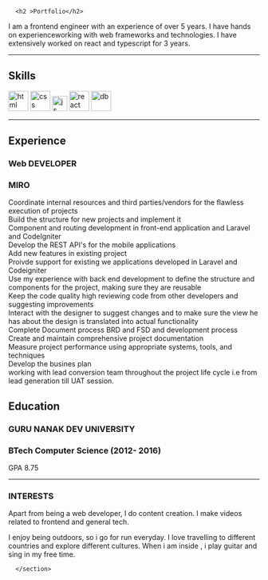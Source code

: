 <section>

      <h2 >Portfolio</h2>

<p>I am a frontend engineer with an experience of over 5 years. I have hands on experienceworking with web frameworks and technologies. I have extensively worked on react and typescript for 3 years.</p>

<hr>

<h2 id="skills">Skills</h2>

<p align="left">
  <img src="https://upload.wikimedia.org/wikipedia/commons/thumb/6/61/HTML5_logo_and_wordmark.svg/2048px-HTML5_logo_and_wordmark.svg.png" alt="html" width="40" height="40">
  <img src="https://upload.wikimedia.org/wikipedia/commons/thumb/d/d5/CSS3_logo_and_wordmark.svg/1200px-CSS3_logo_and_wordmark.svg.png" alt="css" width="40" height="40">
  <img src="https://upload.wikimedia.org/wikipedia/commons/thumb/9/9a/Laravel.svg/220px-Laravel.svg.png" height="30" width="auto" alt="js">
   <img src="https://upload.wikimedia.org/wikipedia/commons/thumb/a/a7/React-icon.svg/1280px-React-icon.svg.png" alt="react" width="auto" height="40">
   <img src="https://upload.wikimedia.org/wikipedia/labs/8/8e/Mysql_logo.png" alt="db" width="40" height="40">
</p>

<hr>

<h2 id="experience">Experience</h2>

<h3 id="senior-frontend-developer"><strong>Web  DEVELOPER</strong></h3>
<h3 id="miro">MIRO</h3>

<p>Coordinate internal resources and third parties/vendors for the flawless execution of projects<br>
Build the structure for new projects and implement it<br>
Component and routing development in front-end application and Laravel and CodeIgniter<br>
Develop the REST API's for the mobile applications<br>
Add new features in existing project<br>
Proivde support for existing we applications developed in Laravel and Codeigniter<br>
Use my experience with back end development to define the structure and components for the project, making sure they are reusable<br>
Keep the code quality high reviewing code from other developers and suggesting improvements<br>
Interact with the designer to suggest changes and to make sure the view he has about the design is translated into actual functionality<br>
Complete Document process BRD and FSD and development process<br>
Create and maintain comprehensive project documentation<br>
Measure project performance using appropriate systems, tools, and techniques<br>
Develop the busines plan<br>
working with lead conversion team throughout the project life cycle i.e from lead generation till UAT session.</p>



<h2 id="education">Education</h2>

<h3 id="guru-nanak-dev-university"><strong>GURU NANAK DEV UNIVERSITY</strong></h3>
<h3 id="btech-computer-science-2012--2016">BTech Computer Science (2012- 2016)</h3>
<p>GPA 8.75</p>

<hr>

<h3 id="interests">INTERESTS</h3>
<p>Apart from being a web developer, I do content creation. I make videos related to frontend and general tech.</p>

<p>I enjoy being outdoors, so i go for run everyday. I love travelling to different countries and explore different cultures. When i am inside , i play guitar and sing in my free time.</p>


      </section>
